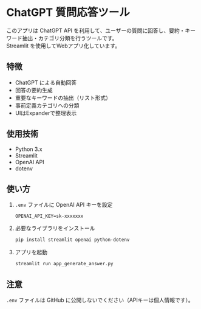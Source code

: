 # ChatGPT 質問応答ツール

このアプリは ChatGPT API を利用して、ユーザーの質問に回答し、要約・キーワード抽出・カテゴリ分類を行うツールです。  
Streamlit を使用してWebアプリ化しています。

## 特徴

- ChatGPT による自動回答
- 回答の要約生成
- 重要なキーワードの抽出（リスト形式）
- 事前定義カテゴリへの分類
- UIはExpanderで整理表示

## 使用技術

- Python 3.x
- Streamlit
- OpenAI API
- dotenv

## 使い方

1. `.env` ファイルに OpenAI API キーを設定  
    ```
    OPENAI_API_KEY=sk-xxxxxxx
    ```

2. 必要なライブラリをインストール  
    ```bash
    pip install streamlit openai python-dotenv
    ```

3. アプリを起動  
    ```bash
    streamlit run app_generate_answer.py
    ```

## 注意

`.env` ファイルは GitHub に公開しないでください（APIキーは個人情報です）。